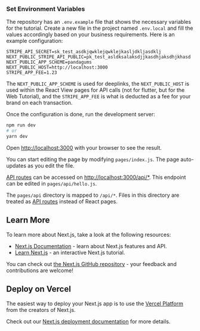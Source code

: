### Set Environment Variables

The repository has an `.env.example` file that shows the necessary variables for the tutorial. Create a new file in the project named `.env.local` and fill the values accordingly based on your business requirements. Here is an example configuration:

```
STRIPE_API_SECRET=sk_test_asdkjqwklejqwklejkasljdkljasdklj
NEXT_PUBLIC_STRIPE_API_PUBLIC=pk_test_asldksalaksdjjkasdhjaksdhjkhasd
NEXT_PUBLIC_APP_SCHEME=pandagums
NEXT_PUBLIC_HOST=http://localhost:3000
STRIPE_APP_FEE=1.23
```

The `NEXT_PUBLIC_APP_SCHEME` is used for deeplinks, the `NEXT_PUBLIC_HOST` is used within the React View pages for API calls (not for flutter, but for the Web Tutorial), and the `STRIPE_APP_FEE` is what is deducted as a fee for your brand on each transaction.

Once the configuration is done, run the development server:

```bash
npm run dev
# or
yarn dev
```

Open [http://localhost:3000](http://localhost:3000) with your browser to see the result.

You can start editing the page by modifying `pages/index.js`. The page auto-updates as you edit the file.

[API routes](https://nextjs.org/docs/api-routes/introduction) can be accessed on [http://localhost:3000/api/\*](http://localhost:3000/api/hello). This endpoint can be edited in `pages/api/hello.js`.

The `pages/api` directory is mapped to `/api/*`. Files in this directory are treated as [API routes](https://nextjs.org/docs/api-routes/introduction) instead of React pages.

## Learn More

To learn more about Next.js, take a look at the following resources:

- [Next.js Documentation](https://nextjs.org/docs) - learn about Next.js features and API.
- [Learn Next.js](https://nextjs.org/learn) - an interactive Next.js tutorial.

You can check out [the Next.js GitHub repository](https://github.com/vercel/next.js/) - your feedback and contributions are welcome!

## Deploy on Vercel

The easiest way to deploy your Next.js app is to use the [Vercel Platform](https://vercel.com/new?utm_medium=default-template&filter=next.js&utm_source=create-next-app&utm_campaign=create-next-app-readme) from the creators of Next.js.

Check out our [Next.js deployment documentation](https://nextjs.org/docs/deployment) for more details.